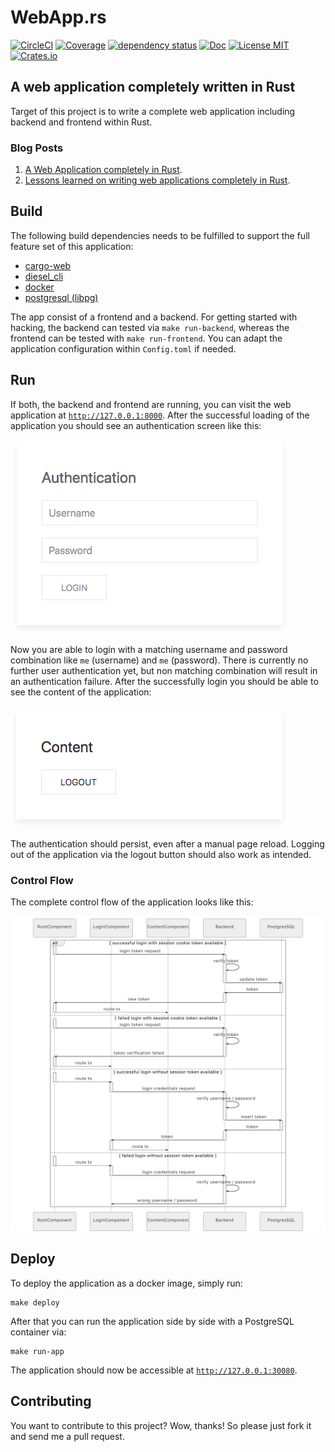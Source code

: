 # WebApp.rs

[![CircleCI](https://circleci.com/gh/saschagrunert/webapp.rs.svg?style=shield)](https://circleci.com/gh/saschagrunert/webapp.rs)
[![Coverage](https://codecov.io/gh/saschagrunert/webapp.rs/branch/master/graph/badge.svg)](https://codecov.io/gh/saschagrunert/webapp.rs)
[![dependency status](https://deps.rs/repo/github/saschagrunert/webapp.rs/status.svg)](https://deps.rs/repo/github/saschagrunert/webapp.rs)
[![Doc](https://img.shields.io/badge/doc-webapp-orange.svg)](https://saschagrunert.github.io/webapp.rs/doc/webapp/index.html)
[![License MIT](https://img.shields.io/badge/license-MIT-blue.svg)](https://github.com/saschagrunert/webapp.rs/blob/master/LICENSE)
[![Crates.io](https://img.shields.io/crates/v/webapp.svg)](https://crates.io/crates/webapp)

## A web application completely written in Rust

Target of this project is to write a complete web application including backend and frontend within Rust.

### Blog Posts

1.  [A Web Application completely in Rust](https://medium.com/@saschagrunert/a-web-application-completely-in-rust-6f6bdb6c4471).
2.  [Lessons learned on writing web applications completely in Rust](https://medium.com/@saschagrunert/lessons-learned-on-writing-web-applications-completely-in-rust-2080d0990287).

## Build

The following build dependencies needs to be fulfilled to support the full feature set of this application:

-   [cargo-web](https://github.com/koute/cargo-web)
-   [diesel_cli](https://github.com/diesel-rs/diesel)
-   [docker](https://github.com/docker/docker-ce)
-   [postgresql (libpg)](https://www.postgresql.org/)

The app consist of a frontend and a backend. For getting started with hacking, the backend can tested via
`make run-backend`, whereas the frontend can be tested with `make run-frontend`. You can adapt the application
configuration within `Config.toml` if needed.

## Run

If both, the backend and frontend are running, you can visit the web application at
[`http://127.0.0.1:8000`](http://127.0.0.1:8000). After the successful loading of the application you should see an
authentication screen like this:

![authentication screen](.github/authentication_screen.png 'Authentication Screen')

Now you are able to login with a matching username and password combination like `me` (username) and `me` (password).
There is currently no further user authentication yet, but non matching combination will result in an authentication
failure. After the successfully login you should be able to see the content of the application:

![content screen](.github/content_screen.png 'Content Screen')

The authentication should persist, even after a manual page reload. Logging out of the application via the logout button
should also work as intended.

### Control Flow

The complete control flow of the application looks like this:

![control screen](.github/flow_chart.png 'Control Flow')

## Deploy

To deploy the application as a docker image, simply run:

```console
make deploy
```

After that you can run the application side by side with a PostgreSQL container via:

```console
make run-app
```

The application should now be accessible at [`http://127.0.0.1:30080`](http://127.0.0.1:30080).

## Contributing

You want to contribute to this project? Wow, thanks! So please just fork it and send me a pull request.
